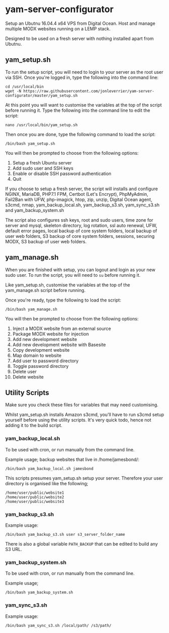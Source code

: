 # yam-server-configurator
Setup an Ubutnu 16.04.4 x64 VPS from Digital Ocean. Host and manage multiple MODX websites running on a LEMP stack.

Designed to be used on a fresh server with nothing installed apart from Ubutnu.

## yam_setup.sh

To run the setup script, you will need to login to your server as the root user via SSH. Once you're logged in, type the following into the command line:

```
cd /usr/local/bin
wget -N https://raw.githubusercontent.com/jonleverrier/yam-server-configurator/master/yam_setup.sh
```

At this point you will want to customise the variables at the top of the script before running it. Type the following into the command line to edit the script:
```
nano /usr/local/bin/yam_setup.sh
```

Then once you are done, type the following command to load the script:
```
/bin/bash yam_setup.sh
```
You will then be prompted to choose from the following options:
1. Setup a fresh Ubuntu server
2. Add sudo user and SSH keys
3. Enable or disable SSH password authentication
4. Quit

If you choose to setup a fresh server, the script will installs and configure NGINX, MariaDB, PHP7.1 FPM, Certbot (Let's Encrypt), PhpMyAdmin, Fail2Ban with UFW, php-imagick, htop, zip, unzip, Digital Ocean agent, s3cmd, nmap, yam_backup_local.sh, yam_backup_s3.sh, yam_sync_s3.sh and yam_backup_system.sh

The script also configures ssh keys, root and sudo users, time zone for server and mysql, skeleton directory,
log rotation, ssl auto renewal, UFW, default error pages, local backup of core system folders, local backup of user web folders, S3 backup of core system folders, sessions, securing MODX, S3 backup of user web folders.

## yam_manage.sh

When you are finished with setup, you can logout and login as your new sudo user. To run the script, you will need to `su` before running it.

Like yam_setup.sh, customise the variables at the top of the yam_manage.sh script before running.

Once you're ready, type the following to load the script:

```
/bin/bash yam_manage.sh
```
You will then be prompted to choose from the following options:
1. Inject a MODX website from an external source
2. Package MODX website for injection
3. Add new development website
4. Add new development website with Basesite
5. Copy development website
6. Map domain to website
7. Add user to password directory
8. Toggle password directory
9. Delete user
10. Delete website

## Utility Scripts

Make sure you check these files for variables that may need customising.

Whilst yam_setup.sh installs Amazon s3cmd, you'll have to run s3cmd setup yourself before using the utility scripts. It's very quick todo, hence not adding it to the build script.

### yam_backup_local.sh

To be used with cron, or run manually from the command line.

Example usage; backup websites that live in /home/jamesbond/:
```
/bin/bash yam_backup_local.sh jamesbond
```

This scripts presumes yam_setup.sh setup your server. Therefore your user directory is organised like the following;
```
/home/user/public/website1
/home/user/public/website2
/home/user/public/website3
```

### yam_backup_s3.sh

Example usage:
```
/bin/bash yam_backup_s3.sh user s3_server_folder_name
```
There is also a global variable `PATH_BACKUP` that can be edited to build any
S3 URL.

### yam_backup_system.sh

To be used with cron, or run manually from the command line.

Example usage;
```
/bin/bash yam_backup_system.sh
```

### yam_sync_s3.sh
Example usage:
```
/bin/bash yam_sync_s3.sh /local/path/ /s3/path/
```
